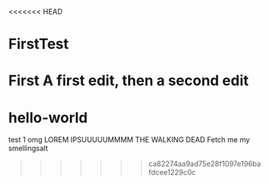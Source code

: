 <<<<<<< HEAD
# FirstTest
First
A first edit, then a second edit
=======
# hello-world
test 1 omg
LOREM IPSUUUUUMMMM
THE WALKING DEAD
Fetch me my smellingsalt
>>>>>>> ca82274aa9ad75e28f1097e196bafdcee1229c0c
